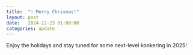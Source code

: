 ```yaml
---
title:  "☃️ Merry Chrismas!"
layout: post
date:   2024-12-23 01:00:00
categories: update
---
```


Enjoy the holidays and stay tuned for some next-level konkering in 2025!
